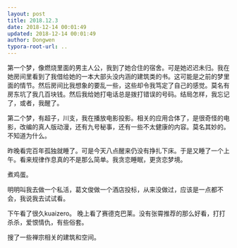 ```yaml
---
layout: post
title: 2018.12.3
date: 2018-12-14 00:01:49
updated: 2018-12-14 00:01:49
author: Dongwen
typora-root-url: ..
---
```




第一个梦，像燃烧里面的男主人公，我到了她合住的宿舍。可是她迟迟未归。我在她房间里看到了我借给她的一本大部头没内涵的建筑类的书。这可能是之前的梦里面的情节。然后房间比我想象的要乱一些，这些却令我笃定了自己的感觉。莫名有房东坑了我几百块钱。然后我给她打电话总是拨打错误的号码。结局怎样，我忘记了，或者，我醒了。

第二个梦，有超子，川支，我在播放电影投影。相关的应用合体了，是很奇怪的电影，改编的真人版动漫，还有九号秘事，还有一些不太健康的内容。莫名其妙的。不知道为什么。

昨晚看完百年孤独就睡了。可是今天八点醒来仍没有挣扎下床。于是又睡了一个上午。看来规律作息真的不是那么简单。我贪恋睡眠，更贪恋梦境。

煮鸡蛋。

明明叫我去做一个私活，葛文俊做一个酒店投标，从来没做过，应该是一点都不会，我说我去试试看。

下午看了很久kuaizero。
晚上看了赛德克巴莱。没有张霄推荐的那么好看，打打杀杀，爱恨情仇，有些俗套。

搜了一些禅宗相关的建筑和空间。

